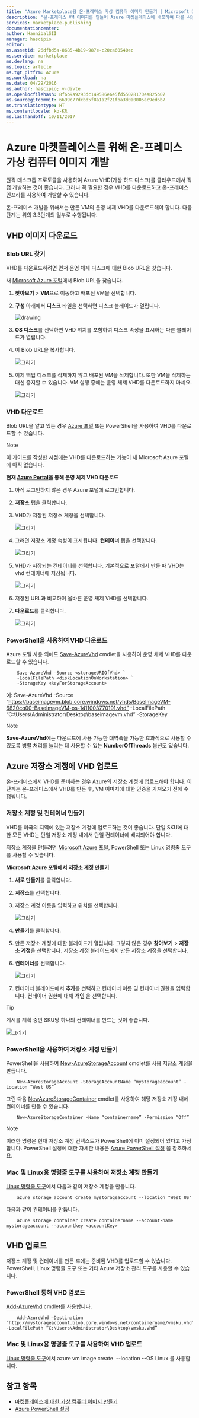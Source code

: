 ```yaml
---
title: "Azure Marketplace용 온-프레미스 가상 컴퓨터 이미지 만들기 | Microsoft Docs"
description: "온-프레미스 VM 이미지를 만들어 Azure 마켓플레이스에 배포하여 다른 사용자가 구입할 수 있도록 하는 단계를 이해하고 실행합니다."
services: marketplace-publishing
documentationcenter: 
author: HannibalSII
manager: hascipio
editor: 
ms.assetid: 26dfbd5a-8685-4b19-987e-c20ca60540ec
ms.service: marketplace
ms.devlang: na
ms.topic: article
ms.tgt_pltfrm: Azure
ms.workload: na
ms.date: 04/29/2016
ms.author: hascipio; v-divte
ms.openlocfilehash: 8f6b9a9293dc149586e6e5fd55028170ea825b07
ms.sourcegitcommit: 6699c77dcbd5f8a1a2f21fba3d0a0005ac9ed6b7
ms.translationtype: HT
ms.contentlocale: ko-KR
ms.lasthandoff: 10/11/2017
---
```

# <a name="develop-an-on-premises-virtual-machine-image-for-the-azure-marketplace"></a>Azure 마켓플레이스를 위해 온-프레미스 가상 컴퓨터 이미지 개발
원격 데스크톱 프로토콜을 사용하여 Azure VHD(가상 하드 디스크)를 클라우드에서 직접 개발하는 것이 좋습니다. 그러나 꼭 필요한 경우 VHD를 다운로드하고 온-프레미스 인프라를 사용하여 개발할 수 있습니다.  

온-프레미스 개발을 위해서는 만든 VM의 운영 체제 VHD를 다운로드해야 합니다. 다음 단계는 위의 3.3단계의 일부로 수행됩니다.  

## <a name="download-a-vhd-image"></a>VHD 이미지 다운로드
### <a name="locate-a-blob-url"></a>Blob URL 찾기
VHD를 다운로드하려면 먼저 운영 체제 디스크에 대한 Blob URL을 찾습니다.

새 [Microsoft Azure 포털](https://portal.azure.com)에서 Blob URL을 찾습니다.

1. **찾아보기** > **VM**으로 이동하고 배포된 VM을 선택합니다.
2. **구성** 아래에서 **디스크** 타일을 선택하면 디스크 블레이드가 열립니다.
   
   ![drawing](media/marketplace-publishing-vm-image-creation-on-premise/img01.png)
3. **OS 디스크**를 선택하면 VHD 위치를 포함하여 디스크 속성을 표시하는 다른 블레이드가 열립니다.
4. 이 Blob URL을 복사합니다.
   
   ![그리기](media/marketplace-publishing-vm-image-creation-on-premise/img02.png)
5. 이제 백업 디스크를 삭제하지 않고 배포된 VM을 삭제합니다. 또한 VM을 삭제하는 대신 중지할 수 있습니다. VM 실행 중에는 운영 체제 VHD를 다운로드하지 마세요.
   
   ![그리기](media/marketplace-publishing-vm-image-creation-on-premise/img03.png)

### <a name="download-a-vhd"></a>VHD 다운로드
Blob URL을 알고 있는 경우 [Azure 포털](http://manage.windowsazure.com/) 또는 PowerShell을 사용하여 VHD를 다운로드할 수 있습니다.  

> [!NOTE]
> 이 가이드를 작성한 시점에는 VHD를 다운로드하는 기능이 새 Microsoft Azure 포털에 아직 없습니다.  
> 
> 

**현재 [Azure Portal](http://manage.windowsazure.com/)을 통해 운영 체제 VHD 다운로드**

1. 아직 로그인하지 않은 경우 Azure 포털에 로그인합니다.
2. **저장소** 탭을 클릭합니다.
3. VHD가 저장된 저장소 계정을 선택합니다.
   
   ![그리기](media/marketplace-publishing-vm-image-creation-on-premise/img04.png)
4. 그러면 저장소 계정 속성이 표시됩니다. **컨테이너** 탭을 선택합니다.
   
   ![그리기](media/marketplace-publishing-vm-image-creation-on-premise/img05.png)
5. VHD가 저장되는 컨테이너를 선택합니다. 기본적으로 포털에서 만들 때 VHD는 vhd 컨테이너에 저장됩니다.
   
   ![그리기](media/marketplace-publishing-vm-image-creation-on-premise/img06.png)
6. 저장된 URL과 비교하여 올바른 운영 체제 VHD를 선택합니다.
7. **다운로드**를 클릭합니다.
   
   ![그리기](media/marketplace-publishing-vm-image-creation-on-premise/img07.png)

### <a name="download-a-vhd-by-using-powershell"></a>PowerShell을 사용하여 VHD 다운로드
Azure 포털 사용 외에도 [Save-AzureVhd](http://msdn.microsoft.com/library/dn495297.aspx) cmdlet을 사용하여 운영 체제 VHD를 다운로드할 수 있습니다.

        Save-AzureVhd –Source <storageURIOfVhd> `
        -LocalFilePath <diskLocationOnWorkstation> `
        -StorageKey <keyForStorageAccount>
예: Save-AzureVhd -Source “https://baseimagevm.blob.core.windows.net/vhds/BaseImageVM-6820cq00-BaseImageVM-os-1411003770191.vhd” -LocalFilePath “C:\Users\Administrator\Desktop\baseimagevm.vhd” -StorageKey <String>

> [!NOTE]
> **Save-AzureVhd**에는 다운로드에 사용 가능한 대역폭을 가능한 효과적으로 사용할 수 있도록 병렬 처리를 늘리는 데 사용할 수 있는 **NumberOfThreads** 옵션도 있습니다.
> 
> 

## <a name="upload-vhds-to-an-azure-storage-account"></a>Azure 저장소 계정에 VHD 업로드
온-프레미스에서 VHD를 준비하는 경우 Azure의 저장소 계정에 업로드해야 합니다. 이 단계는 온-프레미스에서 VHD를 만든 후, VM 이미지에 대한 인증을 가져오기 전에 수행됩니다.

### <a name="create-a-storage-account-and-container"></a>저장소 계정 및 컨테이너 만들기
VHD를 미국의 지역에 있는 저장소 계정에 업로드하는 것이 좋습니다. 단일 SKU에 대한 모든 VHD는 단일 저장소 계정 내에서 단일 컨테이너에 배치되어야 합니다.

저장소 계정을 만들려면 [Microsoft Azure 포털](https://portal.azure.com/), PowerShell 또는 Linux 명령줄 도구를 사용할 수 있습니다.  

**Microsoft Azure 포털에서 저장소 계정 만들기**

1. **새로 만들기**를 클릭합니다.
2. **저장소**를 선택합니다.
3. 저장소 계정 이름을 입력하고 위치를 선택합니다.
   
   ![그리기](media/marketplace-publishing-vm-image-creation-on-premise/img08.png)
4. **만들기**를 클릭합니다.
5. 만든 저장소 계정에 대한 블레이드가 열립니다. 그렇지 않은 경우 **찾아보기** > **저장소 계정**을 선택합니다. 저장소 계정 블레이드에서 만든 저장소 계정을 선택합니다.
6. **컨테이너**를 선택합니다.
   
   ![그리기](media/marketplace-publishing-vm-image-creation-on-premise/img09.png) 
7. 컨테이너 블레이드에서 **추가**를 선택하고 컨테이너 이름 및 컨테이너 권한을 입력합니다. 컨테이너 권한에 대해 **개인** 을 선택합니다.

> [!TIP]
> 게시를 계획 중인 SKU당 하나의 컨테이너를 만드는 것이 좋습니다.
> 
> 

  ![그리기](media/marketplace-publishing-vm-image-creation-on-premise/img10.png)

### <a name="create-a-storage-account-by-using-powershell"></a>PowerShell을 사용하여 저장소 계정 만들기
PowerShell을 사용하여 [New-AzureStorageAccount](http://msdn.microsoft.com/library/dn495115.aspx) cmdlet를 사용 저장소 계정을 만듭니다.

        New-AzureStorageAccount -StorageAccountName “mystorageaccount” -Location “West US”

그런 다음 [NewAzureStorageContainer](http://msdn.microsoft.com/library/dn495291.aspx) cmdlet를 사용하여 해당 저장소 계정 내에 컨테이너를 만들 수 있습니다.

        New-AzureStorageContainer -Name “containername” -Permission “Off”

> [!NOTE]
> 이러한 명령은 현재 저장소 계정 컨텍스트가 PowerShell에 이미 설정되어 있다고 가정합니다.   PowerShell 설정에 대한 자세한 내용은 [Azure PowerShell 설정](marketplace-publishing-powershell-setup.md) 을 참조하세요.  
> 
> ### <a name="create-a-storage-account-by-using-the-command-line-tool-for-mac-and-linux"></a>Mac 및 Linux용 명령줄 도구를 사용하여 저장소 계정 만들기
> [Linux 명령줄 도구](../virtual-machines/linux/cli-manage.md?toc=%2fazure%2fvirtual-machines%2flinux%2ftoc.json)에서 다음과 같이 저장소 계정을 만듭니다.
> 
> 

        azure storage account create mystorageaccount --location "West US"

다음과 같이 컨테이너를 만듭니다.

        azure storage container create containername --account-name mystorageaccount --accountkey <accountKey>

## <a name="upload-a-vhd"></a>VHD 업로드
저장소 계정 및 컨테이너를 만든 후에는 준비된 VHD를 업로드할 수 있습니다. PowerShell, Linux 명령줄 도구 또는 기타 Azure 저장소 관리 도구를 사용할 수 있습니다.

### <a name="upload-a-vhd-via-powershell"></a>PowerShell 통해 VHD 업로드
[Add-AzureVhd](http://msdn.microsoft.com/library/dn495173.aspx) cmdlet를 사용합니다.

        Add-AzureVhd –Destination “http://mystorageaccount.blob.core.windows.net/containername/vmsku.vhd” -LocalFilePath “C:\Users\Administrator\Desktop\vmsku.vhd”

### <a name="upload-a-vhd-by-using-the-command-line-tool-for-mac-and-linux"></a>Mac 및 Linux용 명령줄 도구를 사용하여 VHD 업로드
[Linux 명령줄 도구](https://docs.microsoft.com/cli/azure/get-started-with-az-cli2)에서 azure vm image create <image name> --location <Location of the data center> --OS Linux <LocationOfLocalVHD>를 사용합니다.

## <a name="see-also"></a>참고 항목
* [마켓플레이스에 대한 가상 컴퓨터 이미지 만들기](marketplace-publishing-vm-image-creation.md)
* [Azure PowerShell 설정](marketplace-publishing-powershell-setup.md)

